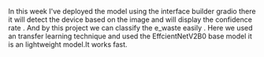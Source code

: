 In this week I've deployed the model using the interface builder gradio there it will detect the device based on the image and will display the confidence rate . And by this project we can classify the e_waste easily .
Here we used an transfer learning technique and used the EffcientNetV2B0 base model it is an lightweight model.It works fast.

